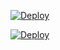 [![Deploy](https://github.com/fernandokbs3/practicas-bn/actions/workflows/deploy.yml/badge.svg)](https://github.com/fernandokbs3/practicas-bn/actions/workflows/deploy.yml)


[![Deploy](https://github.com/fernandokbs3/practicas-bn/actions/workflows/deploy.yml/badge.svg?event=fork)](https://github.com/fernandokbs3/practicas-bn/actions/workflows/deploy.yml)